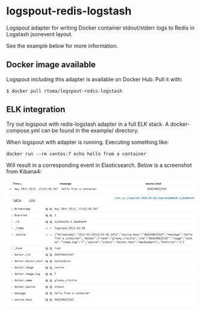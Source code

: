 # logspout-redis-logstash
Logspout adapter for writing Docker container stdout/stderr logs to Redis in Logstash jsonevent layout.

See the example below for more information.


## Docker image available

Logspout including this adapter is available on Docker Hub. Pull it with:

```
$ docker pull rtoma/logspout-redis-logstash
```

## ELK integration

Try out logspout with redis-logstash adapter in a full ELK stack. A docker-compose.yml can be found in the example/ directory.

When logspout with adapter is running. Executing something like:

```
docker run --rm centos:7 echo hello from a container
```

Will result in a corresponding event in Elasticsearch. Below is a screenshot from Kibana4:

![](event-in-k4.png)
